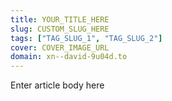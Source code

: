```yaml
---
title: YOUR_TITLE_HERE
slug: CUSTOM_SLUG_HERE
tags: ["TAG_SLUG_1", "TAG_SLUG_2"]
cover: COVER_IMAGE_URL
domain: xn--david-9u04d.to
---
```


Enter article body here
